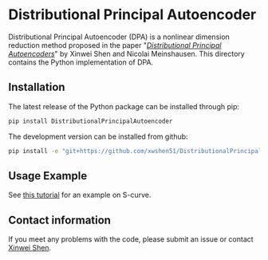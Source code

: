 # Distributional Principal Autoencoder

Distributional Principal Autoencoder (DPA) is a nonlinear dimension reduction method proposed in the paper "[*Distributional Principal Autoencoders*]()" by Xinwei Shen and Nicolai Meinshausen. This directory contains the Python implementation of DPA.


## Installation
The latest release of the Python package can be installed through pip:
```sh
pip install DistributionalPrincipalAutoencoder
```

The development version can be installed from github:

```sh
pip install -e "git+https://github.com/xwshen51/DistributionalPrincipalAutoencoder" 
```


## Usage Example

See [this tutorial](https://github.com/xwshen51/DistributionalPrincipalAutoencoder/blob/main/examples/scurve.ipynb) for an example on S-curve.


## Contact information
If you meet any problems with the code, please submit an issue or contact [Xinwei Shen](mailto:xinwei.shen@stat.math.ethz.ch).